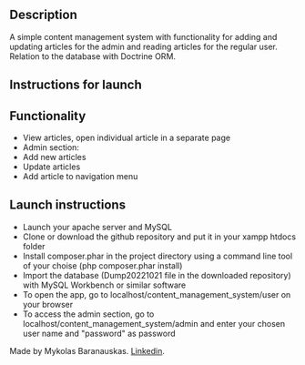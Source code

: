 <h2>Description</h2>

A simple content management system with functionality for adding and updating articles for the admin and reading articles for the regular user. Relation to the database with Doctrine ORM.

<h2>Instructions for launch</h2>

<h2>Functionality</h2>

<ul>
    <li>View articles, open individual article in a separate page</li>
    <li>Admin section:
    <li>Add new articles</li>
    <li>Update articles</li>
    <li>Add article to navigation menu</li>
    </li>
</ul>

<h2>Launch instructions</h2>

<ul>
    <li>Launch your apache server and MySQL</li>
    <li>Clone or download the github repository and put it in your xampp htdocs folder</li>
    <li>Install composer.phar in the project directory using a command line tool of your choise (php composer.phar install)
    <li>Import the database (Dump20221021 file in the downloaded repository) with MySQL Workbench or similar software</li>
    <li>To open the app, go to localhost/content_management_system/user on your browser</li> 
    <li>To access the admin section, go to localhost/content_management_system/admin and enter your chosen user name and "password" as password</li>
</ul>

Made by Mykolas Baranauskas. <a href = "https://www.linkedin.com/in/mykolas-baranauskas-b3809b110/" target = "_blank">Linkedin</a>.